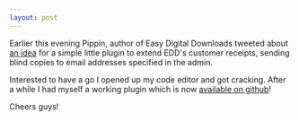 ```yaml
---
layout: post
---
```


Earlier this evening Pippin, author of Easy Digital Downloads tweeted about [an idea](https://easydigitaldownloads.com/support/topic/send-a-copy-of-the-receipt-to-another-address/) for a simple little plugin to extend EDD's customer receipts, sending blind copies to email addresses specified in the admin.

Interested to have a go I opened up my code editor and got cracking. After a while I had myself a working plugin which is now [available on github](https://github.com/studioromeo/edd-bcc)!

Cheers guys!